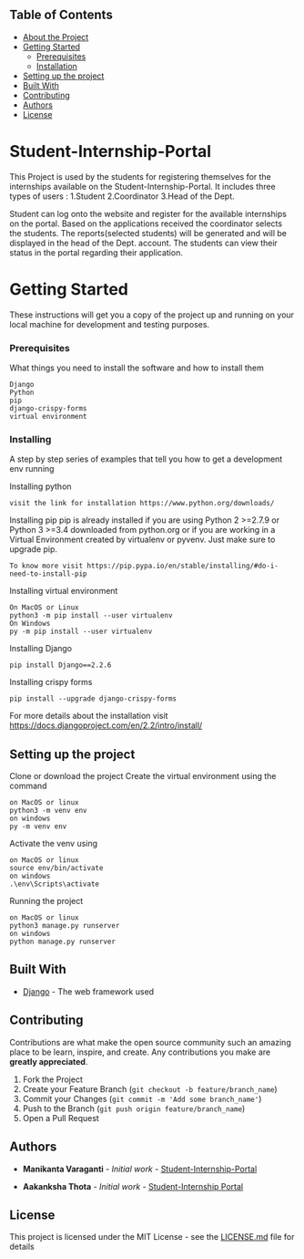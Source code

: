 
## Table of Contents

* [About the Project](#student-internship-portal)
* [Getting Started](#getting-started)
  * [Prerequisites](#prerequisites)
  * [Installation](#installing)
* [Setting up the project](#setting-up-the-project)
* [Built With](#built-with)
* [Contributing](#contributing)
* [Authors](#authors)
* [License](#license)

# Student-Internship-Portal
This Project is used by the students for registering themselves for the internships available on the Student-Internship-Portal. It includes three types of  users :
1.Student
2.Coordinator
3.Head of the Dept.

Student can log onto the website and register for the available internships on the portal. Based on the applications received the coordinator selects the students. The reports(selected students) will be generated and will be displayed in the head of the Dept. account. The students can view their status in the portal regarding their application. 

# Getting Started

These instructions will get you a copy of the project up and running on your local machine for development and testing purposes.

### Prerequisites

What things you need to install the software and how to install them

```
Django
Python
pip
django-crispy-forms
virtual environment

```

### Installing

A step by step series of examples that tell you how to get a development env running

Installing python

```
visit the link for installation https://www.python.org/downloads/
```
Installing pip
pip is already installed if you are using Python 2 >=2.7.9 or Python 3 >=3.4 downloaded from python.org or if you are working in a Virtual Environment
 created by virtualenv or pyvenv. Just make sure to upgrade pip.
```
To know more visit https://pip.pypa.io/en/stable/installing/#do-i-need-to-install-pip
```

Installing virtual environment
```
On MacOS or Linux
python3 -m pip install --user virtualenv
On Windows
py -m pip install --user virtualenv
```
Installing Django

```
pip install Django==2.2.6
```
Installing crispy forms
```
pip install --upgrade django-crispy-forms
```
For more details about the installation visit https://docs.djangoproject.com/en/2.2/intro/install/

## Setting up the project

Clone or download the project
Create the virtual environment using the command

```
on MacOS or linux
python3 -m venv env
on windows
py -m venv env
```
Activate the venv using
```
on MacOS or linux
source env/bin/activate
on windows
.\env\Scripts\activate
```
Running the project
```
on MacOS or linux
python3 manage.py runserver
on windows 
python manage.py runserver
```


## Built With

* [Django](https://www.djangoproject.com) - The web framework used

## Contributing

Contributions are what make the open source community such an amazing place to be learn, inspire, and create. Any contributions you make are **greatly appreciated**.

1. Fork the Project
2. Create your Feature Branch (`git checkout -b feature/branch_name`)
3. Commit your Changes (`git commit -m 'Add some branch_name'`)
4. Push to the Branch (`git push origin feature/branch_name`)
5. Open a Pull Request

## Authors

* **Manikanta Varaganti** - *Initial work* - [Student-Internship-Portal](https://github.com/m2i101/Student-Internship-Portal)

* **Aakanksha Thota** - *Initial work* - [Student-Internship Portal](https://github.com/Aakanksha-Thota/Student-Internship-Portal)


## License

This project is licensed under the MIT License - see the [LICENSE.md](LICENSE.md) file for details





